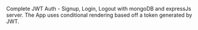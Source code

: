 Complete JWT Auth - Signup, Login, Logout with mongoDB and expressJs server. The App uses conditional rendering based off a token generated by JWT.

